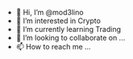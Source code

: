 - 👋 Hi, I’m @mod3lino
- 👀 I’m interested in Crypto
- 🌱 I’m currently learning Trading
- 💞️ I’m looking to collaborate on ...
- 📫 How to reach me ...

<!---
mod3lino/mod3lino is a ✨ special ✨ repository because its `README.md` (this file) appears on your GitHub profile.
You can click the Preview link to take a look at your changes.
--->
